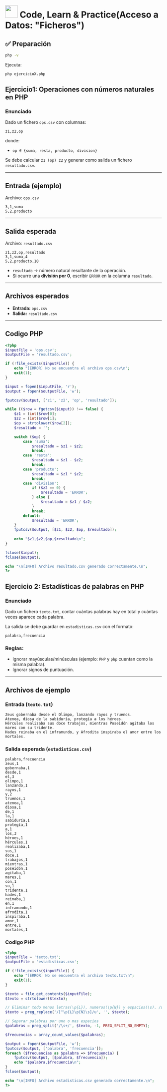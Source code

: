 # <img src=../../../../../images/computer.png width="40"> Code, Learn & Practice(Acceso a Datos: "Ficheros")

## ✅ Preparación

```bash
php -v
```

Ejecuta:

```bash
php ejercicioX.php
```

## Ejercicio1: Operaciones con números naturales en PHP

### Enunciado

Dado un fichero `ops.csv` con columnas:

```code
z1,z2,op
```

donde:

- `op ∈ {suma, resta, producto, division}`  

Se debe calcular `z1 (op) z2` y generar como salida un fichero `resultado.csv`.

---

## Entrada (ejemplo)

Archivo: `ops.csv`

```csv
3,1,suma
5,2,producto
```

---

## Salida esperada

Archivo: `resultado.csv`

```csv
z1,z2,op,resultado
3,1,suma,4
5,2,producto,10
```

- `resultado` → número natural resultante de la operación.  
- Si ocurre una **división por 0**, escribir `ERROR` en la columna `resultado`.

---

## Archivos esperados

- **Entrada:** `ops.csv`  
- **Salida:** `resultado.csv`  

---

## Codigo PHP

```php
<?php
$inputFile = 'ops.csv';
$outputFile = 'resultado.csv';

if (!file_exists($inputFile)) {
    echo "[ERROR] No se encuentra el archivo ops.csv\n";
    exit(1);
}

$input = fopen($inputFile, 'r');
$output = fopen($outputFile, 'w');

fputcsv($output, ['z1', 'z2', 'op', 'resultado']);

while (($row = fgetcsv($input)) !== false) {
    $z1 = (int)$row[0];
    $z2 = (int)$row[1];
    $op = strtolower($row[2]);
    $resultado = '';

    switch ($op) {
        case 'suma':
            $resultado = $z1 + $z2;
            break;
        case 'resta':
            $resultado = $z1 - $z2;
            break;
        case 'producto':
            $resultado = $z1 * $z2;
            break;
        case 'division':
            if ($z2 == 0) {
                $resultado = 'ERROR';
            } else {
                $resultado = $z1 / $z2;
            }
            break;
        default:
            $resultado = 'ERROR';
    }
    fputcsv($output, [$z1, $z2, $op, $resultado]);
    
    echo "$z1,$z2,$op,$resultado\n";
}

fclose($input);
fclose($output);

echo "\n[INFO] Archivo resultado.csv generado correctamente.\n";
?>
```

## Ejercicio 2: Estadísticas de palabras en PHP

### Enunciado

Dado un fichero `texto.txt`, contar cuántas palabras hay en total y cuántas veces aparece cada palabra.  

La salida se debe guardar en `estadisticas.csv` con el formato:

```code
palabra,frecuencia
```

### Reglas:

- Ignorar mayúsculas/minúsculas (ejemplo: `PHP` y `php` cuentan como la misma palabra).  
- Ignorar signos de puntuación.  

---

## Archivos de ejemplo

### Entrada (`texto.txt`)

```code
Zeus gobernaba desde el Olimpo, lanzando rayos y truenos. 
Atenea, diosa de la sabiduría, protegía a los héroes. 
Hércules realizaba sus doce trabajos, mientras Poseidón agitaba los mares con su tridente. 
Hades reinaba en el inframundo, y Afrodita inspiraba el amor entre los mortales.
```

### Salida esperada (`estadisticas.csv`)

```code
palabra,frecuencia
zeus,1
gobernaba,1
desde,1
el,3
olimpo,1
lanzando,1
rayos,1
y,2
truenos,1
atenea,1
diosa,1
de,1
la,1
sabiduría,1
protegía,1
a,1
los,3
héroes,1
hércules,1
realizaba,1
sus,1
doce,1
trabajos,1
mientras,1
poseidón,1
agitaba,1
mares,1
con,1
su,1
tridente,1
hades,1
reinaba,1
en,1
inframundo,1
afrodita,1
inspiraba,1
amor,1
entre,1
mortales,1
```

### Codigo PHP

```php
<?php
$inputFile = 'texto.txt';
$outputFile = 'estadisticas.csv';

if (!file_exists($inputFile)) {
    echo "[ERROR] No se encuentra el archivo texto.txt\n";
    exit(1);
}

$texto = file_get_contents($inputFile);
$texto = strtolower($texto);

// Eliminar todo menos letras(\p{L}), numeros(\p{N}) y espacios(\s). /u es para Unicode
$texto = preg_replace('/[^\p{L}\p{N}\s]/u', '', $texto);

// Separar palabras por uno o mas espacios
$palabras = preg_split('/\s+/', $texto, -1, PREG_SPLIT_NO_EMPTY);

$frecuencias = array_count_values($palabras);

$output = fopen($outputFile, 'w');
fputcsv($output, ['palabra', 'frecuencia']);
foreach ($frecuencias as $palabra => $frecuencia) {
    fputcsv($output, [$palabra, $frecuencia]);
    echo "$palabra,$frecuencia\n";
}
fclose($output);

echo "\n[INFO] Archivo estadisticas.csv generado correctamente.\n";
?>
```
